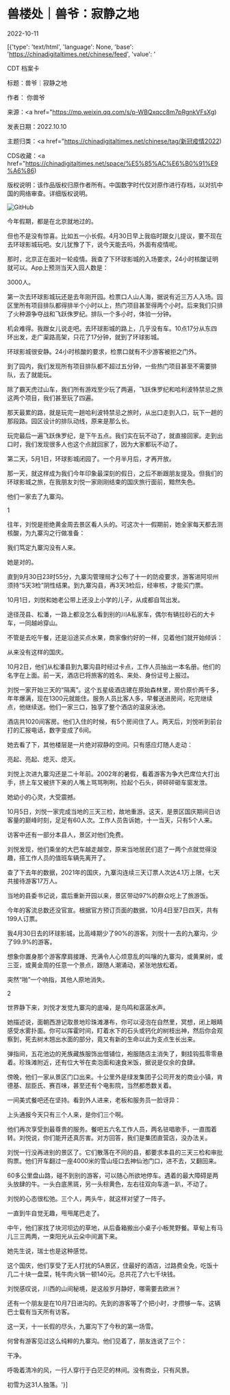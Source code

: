 # 兽楼处｜兽爷：寂静之地

2022-10-11

[{'type': 'text/html', 'language': None, 'base': 'https://chinadigitaltimes.net/chinese/feed', 'value': '

CDT 档案卡

标题：兽爷｜寂静之地

作者： 你兽爷

来源：<a href="https://mp.weixin.qq.com/s/p-WBQxqcc8m7pRgnkVFsXg)

发表日期：2022.10.10

主题归类：<a href="https://chinadigitaltimes.net/chinese/tag/新冠疫情2022)

CDS收藏：<a href="https://chinadigitaltimes.net/space/%E5%85%AC%E6%B0%91%E9%A6%86)

版权说明：该作品版权归原作者所有。中国数字时代仅对原作进行存档，以对抗中国的网络审查。详细版权说明。





![GitHub](https://chinadigitaltimes.net/chinese/files/2022/10/post-688064-6344ba1326fbe.png)

今年假期，都是在北京就地过的。

但也不是没有惊喜。比如五一小长假。4月30日早上我临时跟女儿提议，要不现在去环球影城玩吧。女儿犹豫了下，说今天能去吗，外面有疫情呢。

那时，北京正在面对一轮疫情。我查了下环球影城的入场要求，24小时核酸证明就可以。App上预测当天入园人数是：



3000人。



第一次去环球影城玩还是去年刚开园。检票口人山人海，据说有近三万人入场。园区里所有项目排队都得排半个小时以上，热门项目甚至得两个小时。后来我们只排了火种源争夺战和飞跃侏罗纪。排队一个多小时，体验一分钟。

机会难得。我跟女儿说走吧。去环球影城的路上，几乎没有车。10点17分从东四环出发，走广渠路高架，只花了17分钟，就到了环球影城。

环球影城很安静。24小时核酸的要求，检票口就有不少游客被拒之门外。

到了园内，我们发现所有项目排队都不超过五分钟，一些热门项目甚至不需要排队，去了就能玩。

除了霸天虎过山车，我们所有游戏至少玩了两遍，飞跃侏罗纪和哈利波特禁忌之旅这两个项目，我们甚至玩了四遍。

那天最累的路，就是玩完一趟哈利波特禁忌之旅时，从出口走到入口，玩下一趟的那段路。园区设计的排队动线，原来是那么长。

玩完最后一遍飞跃侏罗纪，是下午五点。我们实在玩不动了，就直接回家。走到出口时，我们发现很多人也这个点就回家了，因为大家都玩不动了。

第二天，5月1日，环球影城闭园了。一个月半月后，才再开放。

那一天，就这样成为我们今年印象最深刻的假日，之后不断跟朋友提及。但我们的环球影城之旅，在我朋友刘悦一家刚刚结束的国庆旅行面前，黯然失色。

他们一家去了九寨沟。

1

往年，刘悦是拒绝黄金周去景区看人头的。可这次十一假期前，她全家每天都去测核酸，为九寨沟之行做准备：



我们笃定九寨沟没有人来。



她是对的。

直到9月30日23时55分，九寨沟管理局才公布了十一的防疫要求，游客进阿坝州须持“5天3检”阴性结果。到九寨沟县，再3天3检后，经审核，才能买门票。

10月1日，刘悦和她老公带上还没上小学的儿子，从成都自驾出发。

途径茂县、松潘，一路上都没怎么看到别的川A私家车，偶尔有辆拉砂石的大卡车，一同越岭穿山。

不管是去吃午餐，还是沿途买点水果，商家像约好的一样，见着他们就开始倾诉：



从来没有这样的国庆。



10月2日，他们从松潘县到九寨沟县时经过卡点，工作人员抽出一本名册。他们的名字在上面。前一天，酒店已将旅客的姓名、来处、身份证号上报过。

刘悦一家开始三天的“隔离”。这个五星级酒店建在原始森林里，房价原价两千多，年年爆满，现在1300元就能住。服务人员比客人多，早餐送进房间，吃完继续点，他继续送。他们一家三口，独享了整个酒店的温泉泳池。

酒店共1020间客房。他们入住的时候，有5个房间住了人。两天后，刘悦听到前台打的汇报电话，数字变成了6间。

她去看了下，其他楼层是一片绝对寂静的空间。只有感应灯随人走动：



亮起、亮起、熄灭、熄灭。



刘悦上次进九寨沟还是二十年前。2002年的暑假，看着游客为争大巴席位大打出手，挤上车又被挤下来的人嘴上骂骂咧咧，捡起个石头，砰砰砰砸车窗发泄。

她幼小的心灵，大受震撼。

10月5日，刘悦一家完成当地的三天三检，故地重游。这天，是景区国庆期间日访客量的巅峰时刻，足足有60人次。工作人员告诉她，十一当天，只有5个人来。

访客中还有一部分本县人，景区对他们免费。

刘悦发现，他们乘坐的大巴车越走越空，原来当地居民们逛了一两个点就觉得没趣，搭工作人员的值班车辆先离开了。

查了下去年的数据，2021年的国庆，九寨沟连续三天订票人次达4.1万上限，七天共接待游客17万人。

当地的县委书记说，震后重新开园以来，景区带动97%的群众吃上了旅游饭。

今年的客流总数还没官宣。根据官方预订页面的数据，10月4日至7日四天，共有199人订票。

我4月30日去的环球影城，比高峰期少了90%的游客。刘悦十一去的九寨沟，少了99.9%的游客。

想象你置身那个游客摩肩接踵、充满令人心烦意乱的叫嚷的九寨沟，或黄果树，或三亚，或黄金周的任意一个景点，跟随人潮涌动，紧张地放松着。

突然“啪”一个响指，其他人原地消失。

2

世界静下来，刘悦才发觉九寨沟的底噪，是鸟鸣和潺潺水声。

她描述说，面朝西游记取景地珍珠滩瀑布，你可以浸泡在自然里，冥想，闭上眼睛感受水雾扑面。你可以挥霍时间，盯着水下的石头或钙化的树枝出神，然后你会观察到，死去树木翘出水面的部分，竟又有新的生命以此为支点生长出来。

弹指间，五花池边的羌族藏族服饰出借铺位，袍服随店主消失了，剩挂钩孤零零悬着。珍珠滩附近，还有位大爷在卖泡面和速食米饭，据说是仅余的食肆。

傍晚，他们一家从景区门口出来。十公里外是绿发集团子公司开发的商业小镇，肯德基、屈臣氏、赛百味，甚至还有个电影院，当然都悉数关着。

一间美式餐吧还在坚持。看到外人进来，老板和服务员一脸讶异：



上头通报今天只有三个人来，是你们三个啊。



他们再次享受到最尊贵的服务。餐吧五六名工作人员，两名驻唱歌手，一直围着转。刘悦说，你们能开还真厉害。对方回答，我们是集团直营店，没办法关。

刘悦一行没再进别的景区了。它们散落在不同的县，都要求本县的三天三检和审批购票。他们开车翻过一座4000米的雪山垭口去神仙池门口，进不去，又翻回来。

60多公里盘山路，碰不到别的游客，可以随心所欲地停车。遇着的最大障碍是两头放肆的牛。一头白底黑斑，另一头棕黄色，左右往双向车道一趴，不动了。

刘悦的心态很松弛。三个人，两头牛，就这样对望了一阵子。

一直到牛自觉无趣，甩甩尾巴走了。

中午，他们家找了块河坝边的草地，从后备箱搬出小桌子小板凳野餐。草甸上有马儿三三两两，一束阳光从云朵中间漏下来。

她先生说，瑞士也是这种感觉。

这个国庆，他们享受了无人打扰的5A景区，住最好的酒店，过路费全免，吃饭十几二十块一盘菜，牦牛肉火锅一顿140元。总共花了六七千块钱。

刘悦感叹说，川西的山间秘境，是这般岁月静好，哪需要去欧洲？

还有一个朋友是在10月7日进沟的。先到的游客等了个把小时，才攒够一车。这辆巴士载有当天所有访客。

这一天，十一长假的尽头，九寨沟下了今秋的第一场雪。

何曾有游客见过这么纯粹的九寨沟。他们见着了，朋友连说了三个：



干净。



呼吸着清冷的风，一行人穿行于白茫茫的林间。没有商业，只有风景。

初雪为这31人独落。'}]